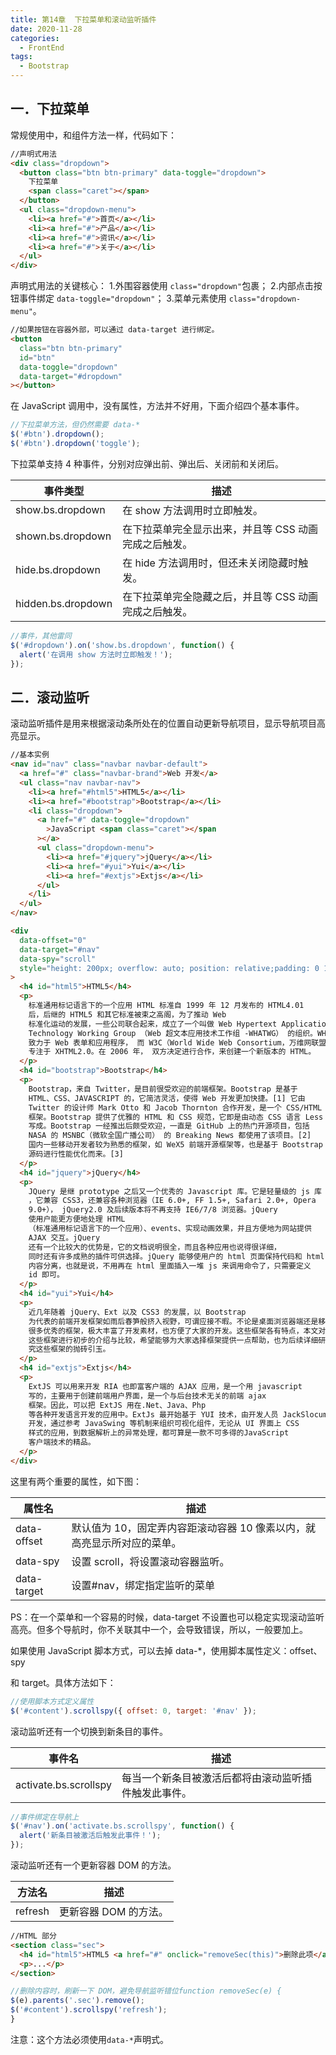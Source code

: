 ```yaml
---
title: 第14章  下拉菜单和滚动监听插件
date: 2020-11-28
categories:
  - FrontEnd
tags:
  - Bootstrap
---
```


## 一．下拉菜单

常规使用中，和组件方法一样，代码如下：

```html
//声明式用法
<div class="dropdown">
  <button class="btn btn-primary" data-toggle="dropdown">
    下拉菜单
    <span class="caret"></span>
  </button>
  <ul class="dropdown-menu">
    <li><a href="#">首页</a></li>
    <li><a href="#">产品</a></li>
    <li><a href="#">资讯</a></li>
    <li><a href="#">关于</a></li>
  </ul>
</div>
```

声明式用法的关键核心： 1.外围容器使用 `class="dropdown"`包裹； 2.内部点击按钮事件绑定 `data-toggle="dropdown"`； 3.菜单元素使用 `class="dropdown-menu"`。

```html
//如果按钮在容器外部，可以通过 data-target 进行绑定。
<button
  class="btn btn-primary"
  id="btn"
  data-toggle="dropdown"
  data-target="#dropdown"
></button>
```

在 JavaScript 调用中，没有属性，方法并不好用，下面介绍四个基本事件。

```js
//下拉菜单方法，但仍然需要 data-*
$('#btn').dropdown();
$('#btn').dropdown('toggle');
```

下拉菜单支持 4 种事件，分别对应弹出前、弹出后、关闭前和关闭后。

| 事件类型           | 描述                                                  |
| ------------------ | ----------------------------------------------------- |
| show.bs.dropdown   | 在 show 方法调用时立即触发。                          |
| shown.bs.dropdown  | 在下拉菜单完全显示出来，并且等 CSS 动画完成之后触发。 |
| hide.bs.dropdown   | 在 hide 方法调用时，但还未关闭隐藏时触发。            |
| hidden.bs.dropdown | 在下拉菜单完全隐藏之后，并且等 CSS 动画完成之后触发。 |

```js
//事件，其他雷同
$('#dropdown').on('show.bs.dropdown', function() {
  alert('在调用 show 方法时立即触发！');
});
```

## 二．滚动监听

滚动监听插件是用来根据滚动条所处在的位置自动更新导航项目，显示导航项目高亮显示。

```html
//基本实例
<nav id="nav" class="navbar navbar-default">
  <a href="#" class="navbar-brand">Web 开发</a>
  <ul class="nav navbar-nav">
    <li><a href="#html5">HTML5</a></li>
    <li><a href="#bootstrap">Bootstrap</a></li>
    <li class="dropdown">
      <a href="#" data-toggle="dropdown"
        >JavaScript <span class="caret"></span
      ></a>
      <ul class="dropdown-menu">
        <li><a href="#jquery">jQuery</a></li>
        <li><a href="#yui">Yui</a></li>
        <li><a href="#extjs">Extjs</a></li>
      </ul>
    </li>
  </ul>
</nav>

<div
  data-offset="0"
  data-target="#nav"
  data-spy="scroll"
  style="height: 200px; overflow: auto; position: relative;padding: 0 10px;"
>
  <h4 id="html5">HTML5</h4>
  <p>
    标准通用标记语言下的一个应用 HTML 标准自 1999 年 12 月发布的 HTML4.01
    后，后继的 HTML5 和其它标准被束之高阁，为了推动 Web
    标准化运动的发展，一些公司联合起来，成立了一个叫做 Web Hypertext Application
    Technology Working Group （Web 超文本应用技术工作组 -WHATWG） 的组织。WHATWG
    致力于 Web 表单和应用程序， 而 W3C（World Wide Web Consortium，万维网联盟）
    专注于 XHTML2.0。在 2006 年， 双方决定进行合作，来创建一个新版本的 HTML。
  </p>
  <h4 id="bootstrap">Bootstrap</h4>
  <p>
    Bootstrap，来自 Twitter，是目前很受欢迎的前端框架。Bootstrap 是基于
    HTML、CSS、JAVASCRIPT 的，它简洁灵活，使得 Web 开发更加快捷。[1] 它由
    Twitter 的设计师 Mark Otto 和 Jacob Thornton 合作开发，是一个 CSS/HTML
    框架。Bootstrap 提供了优雅的 HTML 和 CSS 规范，它即是由动态 CSS 语言 Less
    写成。Bootstrap 一经推出后颇受欢迎，一直是 GitHub 上的热门开源项目，包括
    NASA 的 MSNBC（微软全国广播公司） 的 Breaking News 都使用了该项目。[2]
    国内一些移动开发者较为熟悉的框架，如 WeX5 前端开源框架等，也是基于 Bootstrap
    源码进行性能优化而来。[3]
  </p>
  <h4 id="jquery">jQuery</h4>
  <p>
    JQuery 是继 prototype 之后又一个优秀的 Javascript 库。它是轻量级的 js 库
    ，它兼容 CSS3，还兼容各种浏览器（IE 6.0+, FF 1.5+, Safari 2.0+, Opera
    9.0+）， jQuery2.0 及后续版本将不再支持 IE6/7/8 浏览器。jQuery
    使用户能更方便地处理 HTML
    （标准通用标记语言下的一个应用）、events、实现动画效果，并且方便地为网站提供
    AJAX 交互。jQuery
    还有一个比较大的优势是，它的文档说明很全，而且各种应用也说得很详细，
    同时还有许多成熟的插件可供选择。jQuery 能够使用户的 html 页面保持代码和 html
    内容分离，也就是说，不用再在 html 里面插入一堆 js 来调用命令了，只需要定义
    id 即可。
  </p>
  <h4 id="yui">Yui</h4>
  <p>
    近几年随着 jQuery、Ext 以及 CSS3 的发展，以 Bootstrap
    为代表的前端开发框架如雨后春笋般挤入视野，可谓应接不暇。不论是桌面浏览器端还是移动端都涌现出
    很多优秀的框架，极大丰富了开发素材，也方便了大家的开发。这些框架各有特点，本文对
    这些框架进行初步的介绍与比较，希望能够为大家选择框架提供一点帮助，也为后续详细研
    究这些框架的抛砖引玉。
  </p>
  <h4 id="extjs">Extjs</h4>
  <p>
    ExtJS 可以用来开发 RIA 也即富客户端的 AJAX 应用，是一个用 javascript
    写的，主要用于创建前端用户界面，是一个与后台技术无关的前端 ajax
    框架。因此，可以把 ExtJS 用在.Net、Java、Php
    等各种开发语言开发的应用中。ExtJs 最开始基于 YUI 技术，由开发人员 JackSlocum
    开发，通过参考 JavaSwing 等机制来组织可视化组件，无论从 UI 界面上 CSS
    样式的应用，到数据解析上的异常处理，都可算是一款不可多得的JavaScript
    客户端技术的精品。
  </p>
</div>
```

这里有两个重要的属性，如下图：

| 属性名      | 描述                                                                    |
| ----------- | ----------------------------------------------------------------------- |
| data-offset | 默认值为 10，固定弄内容距滚动容器 10 像素以内，就高亮显示所对应的菜单。 |
| data-spy    | 设置 scroll，将设置滚动容器监听。                                       |
| data-target | 设置#nav，绑定指定监听的菜单                                            |

PS：在一个菜单和一个容易的时候，data-target 不设置也可以稳定实现滚动监听高亮。但多个导航时，你不关联其中一个，会导致错误，所以，一般要加上。

如果使用 JavaScript 脚本方式，可以去掉 data-\*，使用脚本属性定义：offset、spy

和 target。具体方法如下：

```js
//使用脚本方式定义属性
$('#content').scrollspy({ offset: 0, target: '#nav' });
```

滚动监听还有一个切换到新条目的事件。

| 事件名                | 描述                                                 |
| --------------------- | ---------------------------------------------------- |
| activate.bs.scrollspy | 每当一个新条目被激活后都将由滚动监听插件触发此事件。 |

```js
//事件绑定在导航上
$('#nav').on('activate.bs.scrollspy', function() {
  alert('新条目被激活后触发此事件！');
});
```

滚动监听还有一个更新容器 DOM 的方法。

| 方法名  | 描述                  |
| ------- | --------------------- |
| refresh | 更新容器 DOM 的方法。 |

```html
//HTML 部分
<section class="sec">
  <h4 id="html5">HTML5 <a href="#" onclick="removeSec(this)">删除此项</a></h4>
  <p>...</p>
</section>
```

```js
//删除内容时，刷新一下 DOM，避免导航监听错位function removeSec(e) {
$(e).parents('.sec').remove();
$('#content').scrollspy('refresh');
}
```

注意：这个方法必须使用`data-*`声明式。
